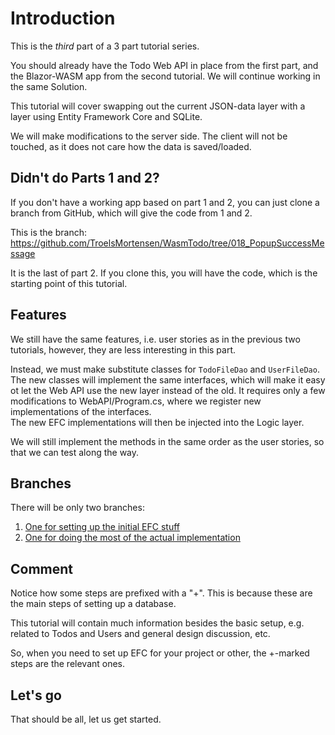 # Introduction

This is the _third_ part of a 3 part tutorial series.

You should already have the Todo Web API in place from the first part, and the Blazor-WASM app from the second tutorial. 
We will continue working in the same Solution.

This tutorial will cover swapping out the current JSON-data layer with a layer using Entity Framework Core and SQLite.

We will make modifications to the server side. The client will not be touched, as it does not care how the data is saved/loaded.

## Didn't do Parts 1 and 2?

If you don't have a working app based on part 1 and 2, you can just clone a branch from GitHub, which will give the code from 1 and 2.

This is the branch:  https://github.com/TroelsMortensen/WasmTodo/tree/018_PopupSuccessMessage

It is the last of part 2. If you clone this, you will have the code, which is the starting point of this tutorial.

## Features

We still have the same features, i.e. user stories as in the previous two tutorials, however, they are less interesting in this part.

Instead, we must make substitute classes for `TodoFileDao` and `UserFileDao`. The new classes will implement the same interfaces,
which will make it easy ot let the Web API use the new layer instead of the old. It requires only a few modifications to WebAPI/Program.cs, where we register new implementations of the interfaces.\
The new EFC implementations will then be injected into the Logic layer.

We will still implement the methods in the same order as the user stories, so that we can test along the way.

## Branches
There will be only two branches:

1) [One for setting up the initial EFC stuff](https://github.com/TroelsMortensen/WasmTodo/tree/019_EfcSetup)
2) [One for doing the most of the actual implementation](https://github.com/TroelsMortensen/WasmTodo/tree/020_EfcAddUser)

## Comment
Notice how some steps are prefixed with a "+". This is because these are the main steps of setting up a database.

This tutorial will contain much information besides the basic setup, e.g. related to Todos and Users and general design discussion, etc.

So, when you need to set up EFC for your project or other, the +-marked steps are the relevant ones.

## Let's go

That should be all, let us get started.
